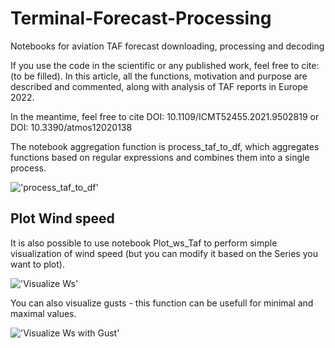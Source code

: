 # Terminal-Forecast-Processing
Notebooks for aviation TAF forecast downloading, processing and decoding

If you use the code in the scientific or any published work, feel free to cite:
(to be filled). In this article, all the functions, motivation and purpose are described and commented, along with analysis of TAF reports in Europe 2022.

In the meantime, feel free to cite 
DOI: 10.1109/ICMT52455.2021.9502819 or DOI: 10.3390/atmos12020138

The notebook aggregation function is process_taf_to_df, which aggregates functions based on regular expressions and combines them into a single process.

!['process_taf_to_df'](https://github.com/Sladekd/Terminal-Forecast-Python-Processing/blob/main/Taf_to_df.PNG)

## Plot Wind speed

It is also possible to use notebook Plot_ws_Taf to perform simple visualization of wind speed (but you can modify it based on the Series you want to plot).

!['Visualize Ws'](https://github.com/Sladekd/Terminal-Forecast-Python-Processing/blob/main/Ws_fcst.png)

You can also visualize gusts - this function can be usefull for minimal and maximal values.

!['Visualize Ws with Gust'](https://github.com/Sladekd/Terminal-Forecast-Python-Processing/blob/main/Ws_TAF_Gust.png)
